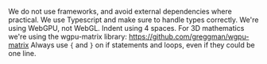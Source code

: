 We do not use frameworks, and avoid external dependencies where practical.
We use Typescript and make sure to handle types correctly.
We're using WebGPU, not WebGL.
Indent using 4 spaces.
For 3D mathematics we're using the wgpu-matrix library: https://github.com/greggman/wgpu-matrix
Always use `{` and `}` on if statements and loops, even if they could be one line.
